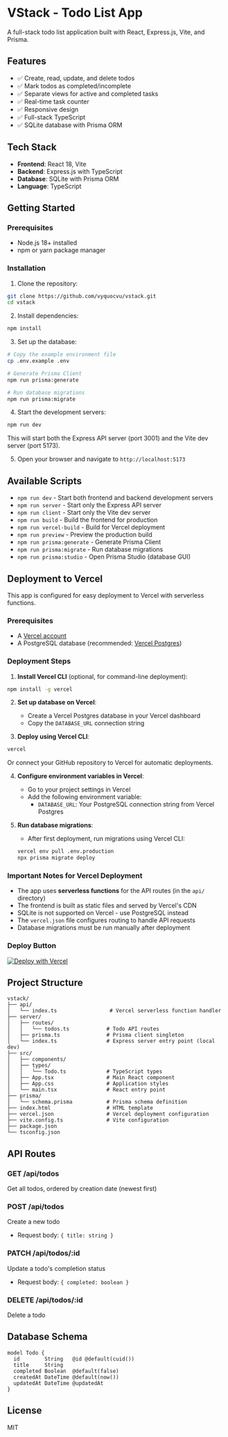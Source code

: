 # VStack - Todo List App

A full-stack todo list application built with React, Express.js, Vite, and Prisma.

## Features

- ✅ Create, read, update, and delete todos
- ✅ Mark todos as completed/incomplete
- ✅ Separate views for active and completed tasks
- ✅ Real-time task counter
- ✅ Responsive design
- ✅ Full-stack TypeScript
- ✅ SQLite database with Prisma ORM

## Tech Stack

- **Frontend**: React 18, Vite
- **Backend**: Express.js with TypeScript
- **Database**: SQLite with Prisma ORM
- **Language**: TypeScript

## Getting Started

### Prerequisites

- Node.js 18+ installed
- npm or yarn package manager

### Installation

1. Clone the repository:
```bash
git clone https://github.com/vyquocvu/vstack.git
cd vstack
```

2. Install dependencies:
```bash
npm install
```

3. Set up the database:
```bash
# Copy the example environment file
cp .env.example .env

# Generate Prisma Client
npm run prisma:generate

# Run database migrations
npm run prisma:migrate
```

4. Start the development servers:
```bash
npm run dev
```

This will start both the Express API server (port 3001) and the Vite dev server (port 5173).

5. Open your browser and navigate to `http://localhost:5173`

## Available Scripts

- `npm run dev` - Start both frontend and backend development servers
- `npm run server` - Start only the Express API server
- `npm run client` - Start only the Vite dev server
- `npm run build` - Build the frontend for production
- `npm run vercel-build` - Build for Vercel deployment
- `npm run preview` - Preview the production build
- `npm run prisma:generate` - Generate Prisma Client
- `npm run prisma:migrate` - Run database migrations
- `npm run prisma:studio` - Open Prisma Studio (database GUI)

## Deployment to Vercel

This app is configured for easy deployment to Vercel with serverless functions.

### Prerequisites

- A [Vercel account](https://vercel.com)
- A PostgreSQL database (recommended: [Vercel Postgres](https://vercel.com/docs/storage/vercel-postgres))

### Deployment Steps

1. **Install Vercel CLI** (optional, for command-line deployment):
```bash
npm install -g vercel
```

2. **Set up database on Vercel**:
   - Create a Vercel Postgres database in your Vercel dashboard
   - Copy the `DATABASE_URL` connection string

3. **Deploy using Vercel CLI**:
```bash
vercel
```

Or connect your GitHub repository to Vercel for automatic deployments.

4. **Configure environment variables in Vercel**:
   - Go to your project settings in Vercel
   - Add the following environment variable:
     - `DATABASE_URL`: Your PostgreSQL connection string from Vercel Postgres

5. **Run database migrations**:
   - After first deployment, run migrations using Vercel CLI:
   ```bash
   vercel env pull .env.production
   npx prisma migrate deploy
   ```

### Important Notes for Vercel Deployment

- The app uses **serverless functions** for the API routes (in the `api/` directory)
- The frontend is built as static files and served by Vercel's CDN
- SQLite is not supported on Vercel - use PostgreSQL instead
- The `vercel.json` file configures routing to handle API requests
- Database migrations must be run manually after deployment

### Deploy Button

[![Deploy with Vercel](https://vercel.com/button)](https://vercel.com/new/clone?repository-url=https://github.com/vyquocvu/vstack)

## Project Structure

```
vstack/
├── api/
│   └── index.ts                 # Vercel serverless function handler
├── server/
│   ├── routes/
│   │   └── todos.ts            # Todo API routes
│   ├── prisma.ts               # Prisma client singleton
│   └── index.ts                # Express server entry point (local dev)
├── src/
│   ├── components/
│   ├── types/
│   │   └── Todo.ts             # TypeScript types
│   ├── App.tsx                 # Main React component
│   ├── App.css                 # Application styles
│   └── main.tsx                # React entry point
├── prisma/
│   └── schema.prisma           # Prisma schema definition
├── index.html                  # HTML template
├── vercel.json                 # Vercel deployment configuration
├── vite.config.ts              # Vite configuration
├── package.json
└── tsconfig.json
```

## API Routes

### GET /api/todos
Get all todos, ordered by creation date (newest first)

### POST /api/todos
Create a new todo
- Request body: `{ title: string }`

### PATCH /api/todos/:id
Update a todo's completion status
- Request body: `{ completed: boolean }`

### DELETE /api/todos/:id
Delete a todo

## Database Schema

```prisma
model Todo {
  id        String   @id @default(cuid())
  title     String
  completed Boolean  @default(false)
  createdAt DateTime @default(now())
  updatedAt DateTime @updatedAt
}
```

## License

MIT